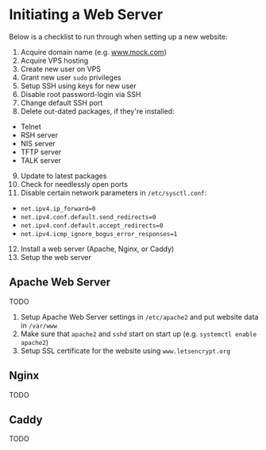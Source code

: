 # Initiating a Web Server

Below is a checklist to run through when setting up a new website:

1. Acquire domain name (e.g. www.mock.com)
2. Acquire VPS hosting
3. Create new user on VPS
4. Grant new user `sudo` privileges
5. Setup SSH using keys for new user
6. Disable root password-login via SSH
7. Change default SSH port
8. Delete out-dated packages, if they're installed:
  - Telnet
  - RSH server
  - NIS server
  - TFTP server
  - TALK server
9. Update to latest packages
10. Check for needlessly open ports
11. Disable certain network parameters in `/etc/sysctl.conf`:
  - `net.ipv4.ip_forward=0`
  - `net.ipv4.conf.default.send_redirects=0`
  - `net.ipv4.conf.default.accept_redirects=0`
  - `net.ipv4.icmp_ignore_bogus_error_responses=1`
12. Install a web server (Apache, Nginx, or Caddy)
13. Setup the web server

## Apache Web Server

TODO

1. Setup Apache Web Server settings in `/etc/apache2` and put website data in `/var/www`
2. Make sure that `apache2` and `sshd` start on start up (e.g. `systemctl enable apache2`)
3. Setup SSL certificate for the website using `www.letsencrypt.org`

## Nginx

TODO

## Caddy

TODO
